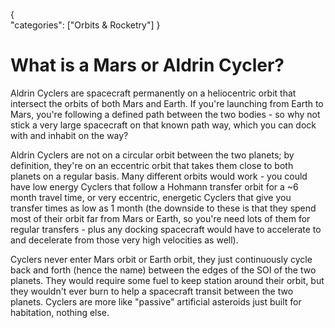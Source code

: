 {    
    "categories": ["Orbits & Rocketry"]
}

# What is a Mars or Aldrin Cycler?

Aldrin Cyclers are spacecraft permanently on a heliocentric orbit that intersect the orbits of both Mars and Earth. If you're launching from Earth to Mars, you're following a defined path between the two bodies - so why not stick a very large spacecraft on that known path way, which you can dock with and inhabit on the way?

Aldrin Cyclers are not on a circular orbit between the two planets; by definition, they're on an eccentric orbit that takes them close to both planets on a regular basis. Many different orbits would work - you could have low energy Cyclers that follow a Hohmann transfer orbit for a ~6 month travel time, or very eccentric, energetic Cyclers that give you transfer times as low as 1 month (the downside to these is that they spend most of their orbit far from Mars or Earth, so you're need lots of them for regular transfers - plus any docking spacecraft would have to accelerate to and decelerate from those very high velocities as well).

Cyclers never enter Mars orbit or Earth orbit, they just continuously cycle back and forth (hence the name) between the edges of the SOI of the two planets. They would require some fuel to keep station around their orbit, but they wouldn't ever burn to help a spacecraft transit between the two planets. Cyclers are more like "passive" artificial asteroids just built for habitation, nothing else.

